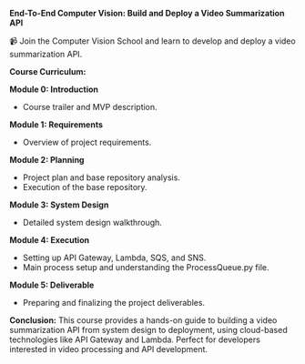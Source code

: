 **End-To-End Computer Vision: Build and Deploy a Video Summarization API**

📹 Join the Computer Vision School and learn to develop and deploy a video summarization API.

**Course Curriculum:**

**Module 0: Introduction**
- Course trailer and MVP description.

**Module 1: Requirements**
- Overview of project requirements.

**Module 2: Planning**
- Project plan and base repository analysis.
- Execution of the base repository.

**Module 3: System Design**
- Detailed system design walkthrough.

**Module 4: Execution**
- Setting up API Gateway, Lambda, SQS, and SNS.
- Main process setup and understanding the ProcessQueue.py file.

**Module 5: Deliverable**
- Preparing and finalizing the project deliverables.

**Conclusion:**
This course provides a hands-on guide to building a video summarization API from system design to deployment, using cloud-based technologies like API Gateway and Lambda. Perfect for developers interested in video processing and API development.